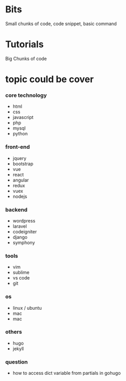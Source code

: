 ---
---
# Bits
Small chunks of code, code snippet, basic command

# Tutorials
Big Chunks of code


# topic could be cover

### core technology
* html
* css
* javascript
* php
* mysql
* python

### front-end

* jquery
* bootstrap
* vue
* react
* angular
* redux
* vuex
* nodejs

### backend
* wordpress
* laravel
* codeigniter
* django
* symphony

### tools
* vim
* sublime
* vs code
* git

### os
* linux / ubuntu
* mac
* mac

### others
* hugo
* jekyll

### question
* how to access dict variable from partials in gohugo



